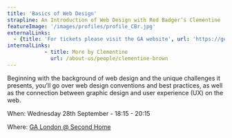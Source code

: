```yaml
---
title: 'Basics of Web Design'
strapline: An Introduction of Web Design with Red Badger’s Clementine
featureImage: '/images/profiles/profile_CBr.jpg'
externalLinks:
  - {title: 'For tickets please visit the GA website', url: 'https://generalassemb.ly/education/basics-of-website-design/london/23321'}
internalLinks:
            - title: More by Clementine
              url: /about-us/people/clementine-brown
---
```

Beginning with the background of web design and the unique challenges it presents, you’ll go over web design conventions and best practices, as well as the connection between graphic design and user experience (UX) on the web.


When: Wednesday 28th September - 18:15 - 20:15

Where: [GA London @ Second Home](https://www.google.co.uk/maps?q=GA+London+@+Second+Home+-+68+Hanbury+Street,+London,+E1+5JL&um=1&ie=UTF-8&sa=X&ved=0ahUKEwjI782D7MfLAhWFxxQKHd10DTEQ_AUIBygB)
